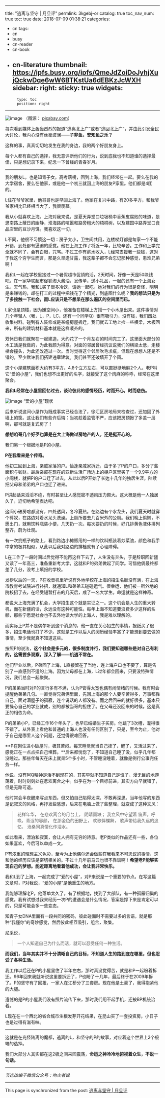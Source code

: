 
---
title: "逃离与坚守 | 月旦评"
permlink: 3kgebj-or
catalog: true
toc_nav_num: true
toc: true
date: 2018-07-09 01:38:21
categories:
- cn
tags:
- cn
- busy
- cn-reader
- cn-book
- cn-literature
thumbnail: https://ipfs.busy.org/ipfs/QmeJdZoiDoJyhjXujQckwDqe6wW6BTKstUa6dEBKzJcWXH
sidebar:
    right:
        sticky: true
widgets:
    -
        type: toc
        position: right
---


![image](https://ipfs.busy.org/ipfs/QmeJdZoiDoJyhjXujQckwDqe6wW6BTKstUa6dEBKzJcWXH)
（图源： [pixabay.com](https://cdn.pixabay.com/photo/2017/08/29/09/26/choice-2692575_960_720.jpg)）

每次看到媒体上轰轰烈烈的报道“逃离北上广”或者“逃回北上广”，并由此引发全民大讨论，我内心没有丝毫波澜——**子非鱼，安知鱼之乐？**

这样的事，真真切切地发生在我的身边，我的两个好朋友身上。

每个人都有自己的选择，我无意评断他们的行为，说到底我也不知道谁的选择最佳，只是想记录下来，纪念一下曾经的青春岁月。

***

我的朋友L，也是知青子女。高考落榜，回到上海，我们经常在一起。要么在我的大学宿舍，要么在他家，或是他一个初三就回上海的朋友P家里。他们都是4团的。

L住在爷爷家里，他哥哥也是早回上海了。他家在复兴中路，有20多平方，和我爷爷家相比已经相当大了，我很羡慕。

我从小就喜欢上海。上海对我来说，是夏天弄堂口垃圾桶中香蕉皮腐败的味道，是思南路上蔽日的幽静，淮海路的喧嚣和路旁粗大的梧桐树，以及建国中路弄堂口食品店里的豆沙月饼。我喜欢这一切。
 
L不同，他很不习惯这一切：房子太小，卫生间共用，连楼梯灯都是每家一个不能开错，到处都有逼迫的感觉。他在上海工作了将近一年，比较辛苦。工作和上学完全就不同了，会有白眼，咒骂。不过工作有薪水收入，L经常支援我一些钱，这对于我这个穷学生而言，那是久旱逢甘露，我这辈子都不会忘记那种感觉，患难兄弟啊！

我和L一起在学校里接过一个暑假超市促销的活，2天时间，好像一天是50块钱吧。在一家华联超市促销淘大酱油，发传单，送小礼品，一起的还有一个上海女生。天气热，我和L买了很多冷饮，请她一起吃。她对我们的行为很是奇怪，明明是来赚钱的，却在打工的过程中把钱花了个精光，到底图什么呢？**我的想法只是为了多接触一下社会，而L应该只是不想呆在那么逼仄的空间里而已。**
 
L家也是顶楼，因为嫌空间小，他准备在楼梯上方搭一个小木屋出来。这件事情对几个年轻人（我，L，P，LC，还有一个同学Q）很有吸引力，没有钱，我们四处收集材料。碰到有人装修或是某幢房屋拆迁，我们就去工地上捡一些横梁，木板回来，所有的建筑材料基本就是这样凑齐的。
 
双休日我们就聚在一起建造，大约花了一个月左右的时间完工了。这里面大部分的木工活是我做的，为此我颇为得意。对面的邻居曾经抗议说我们的横梁太低，走楼梯会撞头，为此还改造过一次。当时觉得这个邻居吹毛求疵，但现在想想人还是不错的，至少默许我们搭建违章建筑。我们甚至还破墙开了个窗。
 
这个小屋建筑面积大约有3平方，4.8个立方左右，可以直挺挺地躺2个人。老P叫它“爱的小屋”，我们也想不出更好的名字，就接受了这个肉麻的称呼，经常在这里聚会。

**我和L经常在小屋里回忆过去，谈论彼此的感情经历，时而开心，时而悲伤。**

![image](https://ipfs.busy.org/ipfs/QmUKpZVCZkuGvbPD1K4xCwyCfjKBmygbP5qaXDk2LkU8hf)
“爱的小屋”现状

后来听说这间小屋作为既成事实已经合法了，徐汇区房地局来检查过，还加固了外墙上的窗。这让我们有些许后悔：当初趁着监管不严，应该把房顶掀了多盖一层啊，那可就是复式房了！

**想想咱哥几个好歹也算是在大上海做过房地产的人，还是挺开心的。**
 
我们另一个根据地是P的小屋。

**P在我看来是个传奇。**

他初三回到上海，亲戚家落的户。恰逢亲戚家拆迁，由于多了P的户口，多分了些面积与钱财。最后亲戚在现在的亚新生活广场边上的棚户区里买了一个9.9平方的小阁楼，就把P的户口迁了过去，从此以后P开始了长达十几年的独居生涯，陆续把父母和弟弟的户口也迁了进来。
 
P讲起话来滔滔不绝，有时甚至让人感觉密不透风压力颇大。这大概是他一人独居久了，迫切地希望表达吧。
 
这间小破房啥都没有，四处透风，冬冷夏热。在路边有个水龙头，我们夏天时就穿个裤衩，在路边对着水龙头洗澡。上厕所要去几百米外的公厕。我们晚上偷懒，不愿出门，就用饮料瓶装小便，几天扔一次。每次要扔的时候，好几排黄色液体排列整齐，蔚为壮观。
 
有一次扔瓶子的路上，看到路边小摊贩用的一样的饮料瓶装着炒菜油，颜色和我手中拿的极其相似，从此以后我对路边的排档就有了心理障碍。

L在工作了一段时间以后觉得不能再这样下去了，人生没有奔头，于是辞职回新疆又读了一年高三，准备重新考大学，这就和P的弟弟做起了同学。可惜他俩最终都差了几分，没考上填报的学校。

发榜以后的一天，P在收音机里听说有外地学校在上海的招生名额没有满，在上海市教育考试院进行补招，就通知L和弟弟去碰碰运气。很幸运，他们被一所外地的院校招了去，在经受短暂打击的几天后，成了一名大学生。命运就是这样神奇。

都说大上海充满了机会，大学招生这个就是实证之一。这个机会是人生的重大转机，而在新疆的话，永远没有这种可能性。每年上海不知道要浪费多少这样的名额，那些宁愿混社会也不去外地读大学的上海人，我是难以理解的。

而实际上P并不是偶尔听到这个消息的，他一直在关心招生的事情，报纸买了很多，招生电话也打了不少。这就是工作以后人的阅历经验丰富了才能想到要去做的事情，至少我就真不知道这些。

按照P的说法，**这个社会是多元的，很多制度并行，我们要知道哪些是对自己有利的，这需要多观察，深入了解——机遇不常在。**

他们毕业以后，P弟回了上海，L直接留在了当地，连上海户口也不要了，算是告别了一直感到不适的上海。因为父母都在上海，L过年都会回来，只要没特殊情况，我们总会一起聚聚。

P的弟弟当时对P的言行多有不满，认为P管得太宽也偶有闹情绪的时候。我有时会提醒他弟弟几句。一直觉得兄弟俩里面，先回上海的那个人要辛苦得多，万事都靠自己，面对满屋子的孤寂，连个说话的人都没有。而之后回来的就好很多，基本只要操心自己的学业就成，别的都被当哥的担住了。在父母还没回来的时候，这是真正的相依为命。

P的弟弟小P，已经工作16个年头了，也早已结婚生子买房。他跳了3次槽，混得很不错了。从外表上看他和普通的上海人也没有任何区别了，只是，至今为止，他对于自己是哪里人这个问题，还觉得很难回答。

**P在刚住进小破屋时，极其苦闷。每天睡觉就当自己挂了，醒了，又活过来了，感觉正在一点点把自己埋葬。**后来都恍惚了，不知道自己睡了没，似乎几年都没睡过。那些年每天在床上就呆5个多小时，不管睡没睡着，就像是例行公事完任务一样。

他说，没有阿Q精神是活不到现在的，其实早就不知道自己是谁了，漫无目的地游荡着，时时刻刻处在悲欢离合之中。似乎在为一个目标前进，其实方向早就错了，但是无路可退。

他时常会半夜醒来写点东西，但又怕自己陷得太深，不敢再深思。当年他写的东西是记叙文的风格，再抒发些感想，后来在电脑上做了些整理，就变成了这种文风：
> 花样年华，
在悲欢离合的月台上，
阴晴圆缺；
我立风中守望着
笛声，呼唤，青涩的容颜，
在那金色的田野上，
欢歌伴蝶舞，
歌声带给我久远的追忆，
沧桑同真情化作泪水。

如此看来，漂泊和寂寞，会让人拥有无穷的诗意。老P类似的作品还有一些，各位如果喜欢，今后可以单成一文。

P有浓重的理想主义色彩，至今为止他偶尔还会做些在我看来不可思议的事情，这和他的经历应该是密切相关的。不过十几年前马云也很不靠谱啊！**希望老P能够实现自己的梦想。能近距离地看着他成功，会让我非常快乐。**

我和L到了上海，一起完成了“爱的小屋”，对P来说是一个重要的节点。在写这篇文章时，P对我说，“爱的小屋”是他重生的地方。

我能够理解老P，他落单太久了，有了根据地，找到了大部队，有一种孤雁归巢的感觉。我有试想过我来经历一次P的遭遇会是什么情况，答案是撑下来是肯定可以的，只是可能会多一些变态。

知青子女DNA里面有一段共同的密码，彼此碰面时不需要过多的言语，就是那种“我懂你”的奇妙感觉，然后彼此相互吸引，组合，聚集。

尼采说，
> 一个人知道自己为什么而活，就可以忍受任何一种生活。

**而我们，当年其实并不十分清晰自己的目标，不知道人生的路到底在哪里，但也忍受了各种生活。**

我工作以后还在P的小屋里住了半年左右，那时真没觉得苦，就是和P一起盼着拆迁。96年回来我就听说这里要拆迁了，P也盼了十几年，最后终于在2009年拆了。P的坚守有了回报，一家人在江桥分了三套房。现在他是土豪了，我得抱紧他的大腿。

遗憾的是P的小屋我们没有照片流传下来，那时我们用不起手机，还被BP机统治着。

L现在在一个西北的省会城市生根发芽开花结果，在昆山买了一套投资房，小日子也是过得有滋有味。

***

这就是在光怪陆离的魔都，逃离的L，和坚守的P的故事，对应着这个世界上2个极端的选择。

我们大部分人其实都在这2极之间来回震荡，**命运之神冷冷地俯视着众生，不说一句话。**

***
*节选改编于微信公众号：吻火者说*

- - -

This page is synchronized from the post: [逃离与坚守 | 月旦评](https://steemit.com/@julian2013/3kgebj-or)

